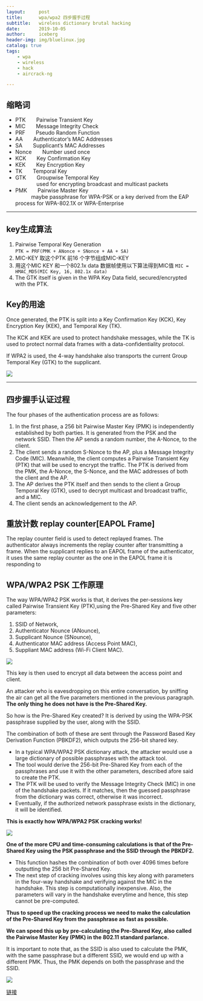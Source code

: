 ```yaml
---
layout:     post
title:      wpa/wpa2 四步握手过程
subtitle:   wireless dictionary brutal hacking
date:       2019-10-05
author:     iceberg
header-img: img/bluelinux.jpg
catalog: true
tags:
    - wpa
    - wireless
    - hack
    - aircrack-ng

---
```

## 缩略词
* PTK&emsp;&emsp;Pairwise Transient Key
* MIC&emsp;&emsp;Message Integrity Check
* PRF&emsp;&emsp;Pseudo Random Function         
* AA&emsp;&emsp;Authenticator’s MAC Addresses
* SA&emsp;&emsp;Supplicant’s MAC Addresses
* Nonce&emsp;&emsp;Number used once
* KCK&emsp;&emsp;Key Confirmation Key
* KEK&emsp;&emsp;Key Encryption Key
* TK&emsp;&emsp;Temporal Key
* GTK&emsp;&emsp;Groupwise Temporal Key         
    &emsp;&emsp;&emsp;&emsp;used for encrypting broadcast and multicast packets
* PMK&emsp;&emsp;Pairwise Master Key       
    &emsp;&emsp;&emsp;maybe passphrase for WPA-PSK or a key derived from the EAP process for WPA-802.1X or WPA-Enterprise

---
## key生成算法
1. Pairwise Temporal Key Generation   
    `PTK = PRF(PMK + ANonce + SNonce + AA + SA)`
2. MIC-KEY        取这个PTK 前16 个字节组成MIC-KEY
3. 用这个MIC KEY 和一个802.1x data 数据帧使用以下算法得到MIC值
    `MIC = HMAC_MD5(MIC Key, 16, 802.1x data)`
4. The GTK itself is given in the WPA Key Data field, secured/encrypted with the PTK.

## Key的用途
Once generated, the PTK is split into a Key Confirmation Key (KCK), Key Encryption Key (KEK), and Temporal Key (TK).

The KCK and KEK are used to protect handshake messages, while the TK is used to protect normal data frames with a data-confidentiality protocol.

If WPA2 is used, the 4-way handshake also transports the current Group Temporal Key (GTK) to the supplicant.

![](https://github.com/l3b2w1/l3b2w1.github.io/tree/master/img/1-supp-auth-2.jpeg)

---
## 四步握手认证过程
The four phases of the authentication process are as follows:
1. In the first phase, a 256 bit Pairwise Master Key (PMK) is independently established by both parties.
    It is generated from the PSK and the network SSID. Then the AP sends a random number, the A-Nonce, to the client.
2. The client sends a random S-Nonce to the AP, plus a Message Integrity Code (MIC).
    Meanwhile, the client computes a Pairwise Transient Key (PTK) that will be used to encrypt the traffic.
    The PTK is derived from the PMK, the A-Nonce, the S-Nonce, and the MAC addresses of both the client and the AP.
3. The AP derives the PTK itself and then sends to the client a Group Temporal Key (GTK), used to decrypt multicast and broadcast traffic, and a MIC.
4. The client sends an acknowledgement to the AP.

## 重放计数 replay counter[EAPOL Frame]
The replay counter field is used to detect replayed frames. The authenticator always increments the replay counter after transmitting a frame.
When the supplicant replies to an EAPOL frame of the authenticator, it uses the same replay counter as the one in the EAPOL frame it is responding to

## WPA/WPA2 PSK 工作原理
The way WPA/WPA2 PSK works is that, it derives the per-sessions key called Pairwise Transient Key (PTK),using the Pre-Shared Key and five other parameters:

1. SSID of Network,
2. Authenticator Nounce (ANounce),
3. Supplicant Nounce (SNounce),
4. Authenticator MAC address (Access Point MAC),
5. Suppliant MAC address (Wi-Fi Client MAC).

![](https://raw.githubusercontent.com/l3b2w1/l3b2w1.github.io/master/img/1-sta-ap.jpeg)

This key is then used to encrypt all data between the access point and client.

An attacker who is eavesdropping on this entire conversation, by sniffing the air can get all the five parameters mentioned in the previous paragraph.
**The only thing he does not have is the Pre-Shared Key.**

So how is the Pre-Shared Key created? It is derived by using the WPA-PSK passphrase supplied by the user, along with the SSID.

The combination of both of these are sent through the Password Based Key Derivation Function (PBKDF2), which outputs the 256-bit shared key.

* In a typical WPA/WPA2 PSK dictionary attack, the attacker would use a large dictionary of possible passphrases with the attack tool.
* The tool would derive the 256-bit Pre-Shared Key from each of the passphrases and use it with the other parameters, described afore said to
create the PTK.
* The PTK will be used to verify the Message Integrity Check (MIC) in one of the handshake packets. If it matches, then the guessed passphrase from the dictionary was correct, otherwise it was incorrect.
* Eventually, if the authorized network passphrase exists in the dictionary, it will be identified.

**This is exactly how WPA/WPA2 PSK cracking works!**

![](https://raw.githubusercontent.com/l3b2w1/l3b2w1.github.io/master/img/1-dictionary-hacking.jpeg)


**One of the more CPU and time-consuming calculations is that of the Pre-Shared Key using the PSK passphrase and the SSID through the PBKDF2.**

* This function hashes the combination of both over 4096 times before outputting the 256 bit Pre-Shared Key.
* The next step of cracking involves using this key along with parameters in the four-way handshake and verifying against the MIC in the handshake.
This step is computationally inexpensive.
Also, the parameters will vary in the handshake everytime and hence, this step cannot be pre-computed.

**Thus to speed up the cracking process we need to make the calculation of the  Pre-Shared Key from the passphrase as fast as possible.**

**We can speed this up by pre-calculating the Pre-Shared Key, also called the Pairwise Master Key (PMK) in the 802.11 standard parlance.**

It is important to note that, as the SSID is also used to calculate the PMK, with the same passphrase but a different SSID,
we would end up with a different PMK. Thus, the PMK depends on both the passphrase and the SSID.

![](https://raw.githubusercontent.com/l3b2w1/l3b2w1.github.io/master/img/1-hackit.jpeg)

[链接](http://calc.opensecurityresearch.com/)
